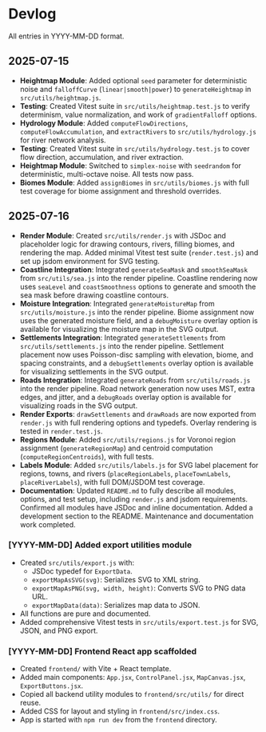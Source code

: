 # Devlog
All entries in YYYY-MM-DD format.

## 2025-07-15
- **Heightmap Module**: Added optional `seed` parameter for deterministic noise and `falloffCurve` (`linear|smooth|power`) to `generateHeightmap` in `src/utils/heightmap.js`.
- **Testing**: Created Vitest suite in `src/utils/heightmap.test.js` to verify determinism, value normalization, and work of `gradientFalloff` options.
- **Hydrology Module**: Added `computeFlowDirections`, `computeFlowAccumulation`, and `extractRivers` to `src/utils/hydrology.js` for river network analysis.
- **Testing**: Created Vitest suite in `src/utils/hydrology.test.js` to cover flow direction, accumulation, and river extraction.
- **Heightmap Module**: Switched to `simplex-noise` with `seedrandom` for deterministic, multi-octave noise. All tests now pass.
- **Biomes Module**: Added `assignBiomes` in `src/utils/biomes.js` with full test coverage for biome assignment and threshold overrides.

## 2025-07-16
- **Render Module**: Created `src/utils/render.js` with JSDoc and placeholder logic for drawing contours, rivers, filling biomes, and rendering the map. Added minimal Vitest test suite (`render.test.js`) and set up jsdom environment for SVG testing.
- **Coastline Integration**: Integrated `generateSeaMask` and `smoothSeaMask` from `src/utils/sea.js` into the render pipeline. Coastline rendering now uses `seaLevel` and `coastSmoothness` options to generate and smooth the sea mask before drawing coastline contours.
- **Moisture Integration**: Integrated `generateMoistureMap` from `src/utils/moisture.js` into the render pipeline. Biome assignment now uses the generated moisture field, and a `debugMoisture` overlay option is available for visualizing the moisture map in the SVG output.
- **Settlements Integration**: Integrated `generateSettlements` from `src/utils/settlements.js` into the render pipeline. Settlement placement now uses Poisson-disc sampling with elevation, biome, and spacing constraints, and a `debugSettlements` overlay option is available for visualizing settlements in the SVG output.
- **Roads Integration**: Integrated `generateRoads` from `src/utils/roads.js` into the render pipeline. Road network generation now uses MST, extra edges, and jitter, and a `debugRoads` overlay option is available for visualizing roads in the SVG output.
- **Render Exports**: `drawSettlements` and `drawRoads` are now exported from `render.js` with full rendering options and typedefs. Overlay rendering is tested in `render.test.js`.
- **Regions Module**: Added `src/utils/regions.js` for Voronoi region assignment (`generateRegionMap`) and centroid computation (`computeRegionCentroids`), with full tests.
- **Labels Module**: Added `src/utils/labels.js` for SVG label placement for regions, towns, and rivers (`placeRegionLabels`, `placeTownLabels`, `placeRiverLabels`), with full DOM/JSDOM test coverage.
- **Documentation**: Updated `README.md` to fully describe all modules, options, and test setup, including `render.js` and jsdom requirements. Confirmed all modules have JSDoc and inline documentation. Added a development section to the README. Maintenance and documentation work completed.

### [YYYY-MM-DD] Added export utilities module
- Created `src/utils/export.js` with:
  - JSDoc typedef for `ExportData`.
  - `exportMapAsSVG(svg)`: Serializes SVG to XML string.
  - `exportMapAsPNG(svg, width, height)`: Converts SVG to PNG data URL.
  - `exportMapData(data)`: Serializes map data to JSON.
- All functions are pure and documented.
- Added comprehensive Vitest tests in `src/utils/export.test.js` for SVG, JSON, and PNG export.

### [YYYY-MM-DD] Frontend React app scaffolded
- Created `frontend/` with Vite + React template.
- Added main components: `App.jsx`, `ControlPanel.jsx`, `MapCanvas.jsx`, `ExportButtons.jsx`.
- Copied all backend utility modules to `frontend/src/utils/` for direct reuse.
- Added CSS for layout and styling in `frontend/src/index.css`.
- App is started with `npm run dev` from the `frontend` directory.

<!-- Add future entries here as tasks progress --> 